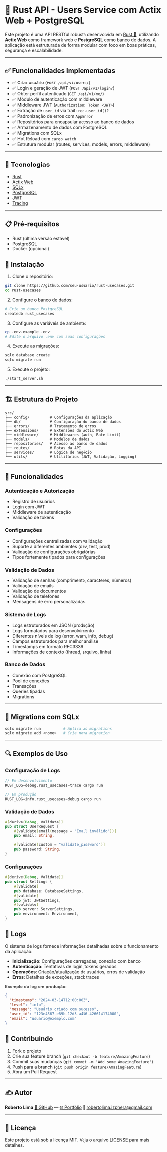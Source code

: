 # 🚀 Rust API - Users Service com Actix Web + PostgreSQL

Este projeto é uma API RESTful robusta desenvolvida em [Rust 🦀](https://www.rust-lang.org/), utilizando **Actix Web** como framework web e **PostgreSQL** como banco de dados. A aplicação está estruturada de forma modular com foco em boas práticas, segurança e escalabilidade.

---

## ✅ Funcionalidades Implementadas

* ✅ Criar usuário (`POST /api/v1/users/`)
* ✅ Login e geração de JWT (`POST /api/v1/login/`)
* ✅ Obter perfil autenticado (`GET /api/v1/me/`)
* ✅ Módulo de autenticação com middleware
* ✅ Middleware JWT (`Authorization: Token <JWT>`)
* ✅ Extração de `user_id` via trait: `req.user_id()?`
* ✅ Padronização de erros com `AppError`
* ✅ Repositórios para encapsular acesso ao banco de dados
* ✅ Armazenamento de dados com PostgreSQL
* ✅ Migrations com SQLx
* ✅ Hot Reload com `cargo watch`
* ✅ Estrutura modular (routes, services, models, errors, middleware)

---

## 🚀 Tecnologias

- [Rust](https://www.rust-lang.org/)
- [Actix Web](https://actix.rs/)
- [SQLx](https://github.com/launchbadge/sqlx)
- [PostgreSQL](https://www.postgresql.org/)
- [JWT](https://jwt.io/)
- [Tracing](https://github.com/tokio-rs/tracing)

---

## 📋 Pré-requisitos

- Rust (última versão estável)
- PostgreSQL
- Docker (opcional)

## 🔧 Instalação

1. Clone o repositório:
```bash
git clone https://github.com/seu-usuario/rust-usecases.git
cd rust-usecases
```

2. Configure o banco de dados:
```bash
# Crie um banco PostgreSQL
createdb rust_usecases
```

3. Configure as variáveis de ambiente:
```bash
cp .env.example .env
# Edite o arquivo .env com suas configurações
```

4. Execute as migrações:
```bash
sqlx database create
sqlx migrate run
```

5. Execute o projeto:
```bash
./start_server.sh
```
---

## 🏗️ Estrutura do Projeto

```
src/
├── config/         # Configurações da aplicação
├── db/             # Configuração do banco de dados
├── errors/         # Tratamento de erros
├── extensions/     # Extensões do Actix Web
├── middleware/     # Middlewares (Auth, Rate Limit)
├── models/         # Modelos de dados
├── repositories/   # Acesso ao banco de dados
├── routes/         # Rotas da API
├── services/       # Lógica de negócio
└── utils/          # Utilitários (JWT, Validação, Logging)
```
---

## 🌟 Funcionalidades

### Autenticação e Autorização
- Registro de usuários
- Login com JWT
- Middleware de autenticação
- Validação de tokens

### Configurações
- Configurações centralizadas com validação
- Suporte a diferentes ambientes (dev, test, prod)
- Validação de configurações obrigatórias
- Tipos fortemente tipados para configurações

### Validação de Dados
- Validação de senhas (comprimento, caracteres, números)
- Validação de emails
- Validação de documentos
- Validação de telefones
- Mensagens de erro personalizadas

### Sistema de Logs
- Logs estruturados em JSON (produção)
- Logs formatados para desenvolvimento
- Diferentes níveis de log (error, warn, info, debug)
- Campos estruturados para melhor análise
- Timestamps em formato RFC3339
- Informações de contexto (thread, arquivo, linha)

### Banco de Dados
- Conexão com PostgreSQL
- Pool de conexões
- Transações
- Queries tipadas
- Migrations

---

## 🧪 Migrations com SQLx

```bash
sqlx migrate run          # Aplica as migrations
sqlx migrate add <nome>   # Cria nova migration
```

---

## 🔍 Exemplos de Uso

### Configuração de Logs

```rust
// Em desenvolvimento
RUST_LOG=debug,rust_usecases=trace cargo run

// Em produção
RUST_LOG=info,rust_usecases=debug cargo run
```

### Validação de Dados

```rust
#[derive(Debug, Validate)]
pub struct UserRequest {
    #[validate(email(message = "Email inválido"))]
    pub email: String,

    #[validate(custom = "validate_password")]
    pub password: String,
}
```

### Configurações

```rust
#[derive(Debug, Validate)]
pub struct Settings {
    #[validate]
    pub database: DatabaseSettings,
    #[validate]
    pub jwt: JwtSettings,
    #[validate]
    pub server: ServerSettings,
    pub environment: Environment,
}
```

## 📝 Logs

O sistema de logs fornece informações detalhadas sobre o funcionamento da aplicação:

- **Inicialização**: Configurações carregadas, conexão com banco
- **Autenticação**: Tentativas de login, tokens gerados
- **Operações**: Criação/atualização de usuários, erros de validação
- **Erros**: Detalhes de exceções, stack traces

Exemplo de log em produção:
```json
{
  "timestamp": "2024-03-14T12:00:00Z",
  "level": "info",
  "message": "Usuário criado com sucesso",
  "user_id": "123e4567-e89b-12d3-a456-426614174000",
  "email": "usuario@exemplo.com"
}
```

## 🤝 Contribuindo

1. Fork o projeto
2. Crie sua feature branch (`git checkout -b feature/AmazingFeature`)
3. Commit suas mudanças (`git commit -m 'Add some AmazingFeature'`)
4. Push para a branch (`git push origin feature/AmazingFeature`)
5. Abra um Pull Request

---

## ✍️ Autor

**Roberto Lima**
[🔗 GitHub](https://github.com/robertolima-dev) — [🌐 Portfólio](https://robertolima-developer.vercel.app/)
📧 [robertolima.izphera@gmail.com](mailto:robertolima.izphera@gmail.com)

---

## 📄 Licença

Este projeto está sob a licença MIT. Veja o arquivo [LICENSE](LICENSE) para mais detalhes.
